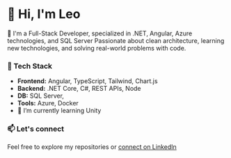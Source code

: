 # 👋 Hi, I'm Leo

🚀 I'm a Full-Stack Developer, specialized in .NET, Angular, Azure technologies, and SQL Server
Passionate about clean architecture, learning new technologies, and solving real-world problems with code.

### 🔧 Tech Stack
- **Frontend:** Angular, TypeScript, Tailwind, Chart.js
- **Backend:** .NET Core, C#, REST APIs, Node
- **DB:** SQL Server, 
- **Tools:** Azure, Docker
- 🌱 I’m currently learning Unity

### 📫 Let's connect
Feel free to explore my repositories or [connect on LinkedIn](https://www.linkedin.com/in/LeonardoGurgitano/ )
